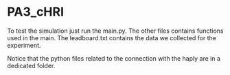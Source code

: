 # PA3_cHRI
To test the simulation just run the main.py. 
The other files contains functions used in the main. 
The leadboard.txt contains the data we collected for the experiment.

Notice that the python files related to the connection with the haply are in a dedicated folder.